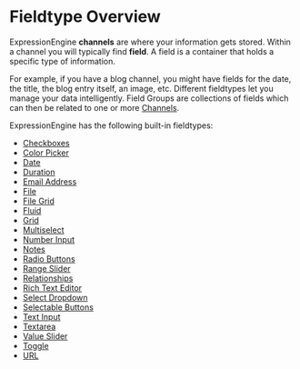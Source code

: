 <!--
    This source file is part of the open source project
    ExpressionEngine User Guide (https://github.com/ExpressionEngine/ExpressionEngine-User-Guide)

    @link      https://expressionengine.com/
    @copyright Copyright (c) 2003-2020, Packet Tide, LLC (https://packettide.com)
    @license   https://expressionengine.com/license Licensed under Apache License, Version 2.0
-->

# Fieldtype Overview

ExpressionEngine **channels** are where your information gets stored. Within a channel you will typically find **field**. A field is a container that holds a specific type of information. 

For example, if you have a blog channel, you might have fields for the date, the title, the blog entry itself, an image, etc. Different fieldtypes let you manage your data intelligently. Field Groups are collections of fields which can then be related to one or more [Channels](control-panel/channels.md#fields-tab).

ExpressionEngine has the following built-in fieldtypes:
- [Checkboxes](/fieldtypes/checkboxes.md)
- [Color Picker](/fieldtypes/colorpicker.md)
- [Date](/fieldtypes/date.md)
- [Duration](/fieldtypes/duration.md)
- [Email Address](/fieldtypes/email-address.md)
- [File](/fieldtypes/file.md)
- [File Grid](/fieldtypes/file-grid.md)
- [Fluid](/fieldtypes/fluid.md)
- [Grid](/fieldtypes/grid.md)
- [Multiselect](/fieldtypes/multiselect.md)
- [Number Input](/fieldtypes/number.md)
- [Notes](/fieldtypes/notes.md)
- [Radio Buttons](/fieldtypes/radio-buttons.md)
- [Range Slider](/fieldtypes/range-slider.md)
- [Relationships](/fieldtypes/relationships.md)
- [Rich Text Editor](/fieldtypes/rte.md)
- [Select Dropdown](/fieldtypes/select.md)
- [Selectable Buttons](/fieldtypes/selectable-buttons.md)
- [Text Input](/fieldtypes/text.md)
- [Textarea](/fieldtypes/textarea.md)
- [Value Slider](/fieldtypes/value-slider.md)
- [Toggle](/fieldtypes/toggle.md)
- [URL](/fieldtypes/url.md)
